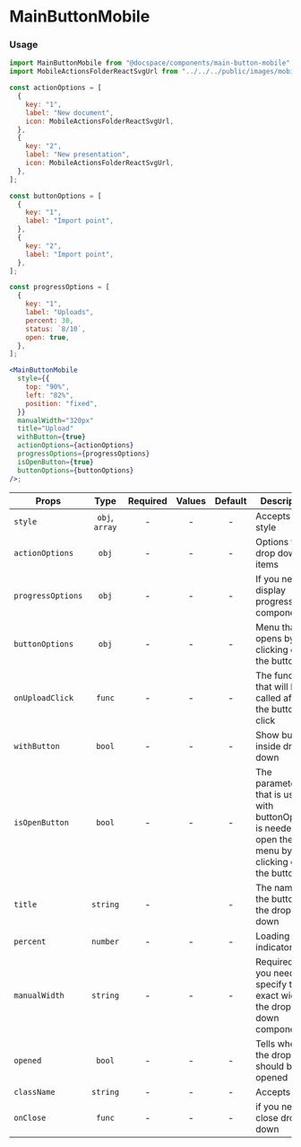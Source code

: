 # MainButtonMobile

### Usage

```js
import MainButtonMobile from "@docspace/components/main-button-mobile";
import MobileActionsFolderReactSvgUrl from "../../../public/images/mobile.actions.folder.react.svg?url";
```

```jsx
const actionOptions = [
  {
    key: "1",
    label: "New document",
    icon: MobileActionsFolderReactSvgUrl,
  },
  {
    key: "2",
    label: "New presentation",
    icon: MobileActionsFolderReactSvgUrl,
  },
];

const buttonOptions = [
  {
    key: "1",
    label: "Import point",
  },
  {
    key: "2",
    label: "Import point",
  },
];

const progressOptions = [
  {
    key: "1",
    label: "Uploads",
    percent: 30,
    status: `8/10`,
    open: true,
  },
];

<MainButtonMobile
  style={{
    top: "90%",
    left: "82%",
    position: "fixed",
  }}
  manualWidth="320px"
  title="Upload"
  withButton={true}
  actionOptions={actionOptions}
  progressOptions={progressOptions}
  isOpenButton={true}
  buttonOptions={buttonOptions}
/>;
```

| Props             |      Type      | Required | Values | Default | Description                                                                                        |
| ----------------- | :------------: | :------: | :----: | :-----: | -------------------------------------------------------------------------------------------------- |
| `style`           | `obj`, `array` |    -     |   -    |    -    | Accepts css style                                                                                  |
| `actionOptions`   |     `obj`      |    -     |   -    |    -    | Options for drop down items                                                                        |
| `progressOptions` |     `obj`      |    -     |   -    |    -    | If you need display progress bar components                                                        |
| `buttonOptions`   |     `obj`      |    -     |   -    |    -    | Menu that opens by clicking on the button                                                          |
| `onUploadClick`   |     `func`     |    -     |   -    |    -    | The function that will be called after the button click                                            |
| `withButton`      |     `bool`     |    -     |   -    |    -    | Show button inside drop down                                                                       |
| `isOpenButton`    |     `bool`     |    -     |   -    |    -    | The parameter that is used with buttonOptions is needed to open the menu by clicking on the button |
| `title`           |    `string`    |    -     |        |    -    | The name of the button in the drop down                                                            |
| `percent`         |    `number`    |    -     |   -    |    -    | Loading indicator                                                                                  |
| `manualWidth`     |    `string`    |    -     |   -    |    -    | Required if you need to specify the exact width of the drop down component                         |
| `opened`          |     `bool`     |    -     |   -    |    -    | Tells when the dropdown should be opened                                                           |
| `className`       |    `string`    |    -     |   -    |    -    | Accepts class                                                                                      |
| `onClose`         |     `func`     |    -     |   -    |    -    | if you need close drop down                                                                        |
